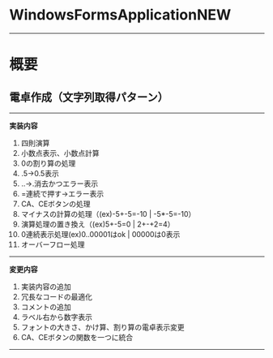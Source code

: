 # WindowsFormsApplicationNEW
***
# 概要
## 電卓作成（文字列取得パターン）
***
**実装内容**
1. 四則演算
2. 小数点表示、小数点計算
3. 0の割り算の処理
4. .5→0.5表示
5. ..→.消去かつエラー表示
6. =連続で押す→エラー表示
7. CA、CEボタンの処理
8. マイナスの計算の処理（(ex)-5+-5=-10 | -5*-5=-10）
9. 演算処理の置き換え（(ex)5+-5=0 | 2+-+2=4）
10. 0連続表示処理(ex)0..00001はok | 00000は0表示
11. オーバーフロー処理
***
**変更内容**
1. 実装内容の追加
2. 冗長なコードの最適化
3. コメントの追加
4. ラベル右から数字表示
5. フォントの大きさ、かけ算、割り算の電卓表示変更
6. CA、CEボタンの関数を一つに統合

***
